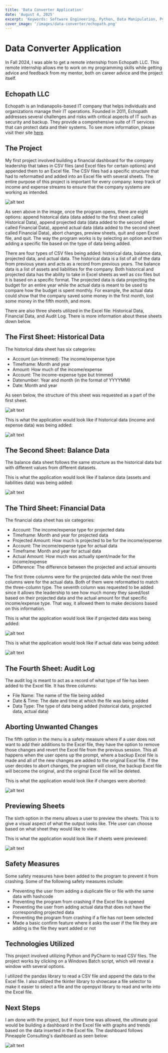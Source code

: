 ```yaml
---
title: 'Data Converter Application'
date: 'August 4, 2025'
excerpt: 'Keywords: Software Engineering, Python, Data Manipulation, PyCharm, pandas, Excel'
cover_image: '/images/data-converter/echopath.png'
---
```


# Data Converter Application

In Fall 2024, I was able to get a remote internship from Echopath LLC.  This remote internship allows me to work on my programming skills while getting advice and feedback from my mentor, both on career advice and the project itself.

## Echopath LLC

Echopath is an Indianapolis-based IT company that helps individuals and organizations manage their IT operations.  Founded in 2011, Echopath addresses several challenges and risks with critical aspects of IT such as security and backup.  They provide a comprehensive suite of IT services that can protect data and their systems.  To see more information, please visit their site <a href = "https://echopath.com/about-us/">here</a>.

## The Project

My first project involved building a financial dashboard for the company leadership that takes in CSV files (and Excel files for certain options) and appended them to an Excel file.  The CSV files had a specific structure that had to reformatted and added into an Excel file with several sheets.  The entire purpose of this project is important for every company: keep track of income and expense streams to ensure that the company systems are working as intended.

![alt text](/images/data-converter/menu.png)

As seen above in the image, once the program opens, there are eight options: append historical data (data added to the first sheet called Historical Data), append projected data (data added to the second sheet called Financial Data), append actual data (data added to the second sheet called Financial Data), abort changes, preview sheets, quit and open Excel file, and quit.  The way the program works is by selecting an option and then adding a specific file based on the type of data being added.

There are four types of CSV files being added: historical data, balance data, projected data, and actual data.  The historical data is a list of all of the data from previous years and acts as a record from previous years.  The balance data is a list of assets and liabilities for the company.  Both historical and projected data has the ability to take in Excel sheets as well as csv files but it is based on a specific format.  The projected data is data projecting the budget for an entire year while the actual data is meant to be used to compare how the budget is spent monthly.  For example, the actual data could show that the company saved some money in the first month, lost some money in the fifth month, and more.  

There are also three sheets utilized in the Excel file: Historical Data, Financial Data, and Audit Log.  There is more information about these sheets down below.

## The First Sheet:  Historical Data

The historical data sheet has six categories:

- Account (un-trimmed): The income/expense type
- Timeframe: Month and year
- Amount: How much of the income/expense
- Account: The income-expense type but trimmed
- Datenumber: Year and month (in the format of YYYYMM)
- Date: Month and year

As seen below, the structure of this sheet was requested as a part of the first sheet.

![alt text](/images/data-converter/first-sheet.png)

This is what the application would look like if historical data (income and expense data) was being added:

![alt text](/images/data-converter/historical-data.png)

## The Second Sheet: Balance Data

The balance data sheet follows the same structure as the historical data but with different values from different datasets.

This is what the application would look like if balance data (assets and liabilities data) was being added:

![alt text](/images/data-converter/balance-data.png)

## The Third Sheet: Financial Data

The financial data sheet has six categories:

- Account: The income/expense type for projected data
- Timeframe: Month and year for projected data
- Projected Amount: How much is projected to be for the income/expense
- Account: The income/expense type for actual data
- Timeframe: Month and year for actual data
- Actual Amount: How much was actually spent/made for the income/expense
- Difference: The difference between the projected and actual amounts

The first three columns were for the projected data while the next three columns were for the actual data.  Both of them were reformatted to match the three-column type.  The seventh column was requested to be added since it allows the leadership to see how much money they saved/lost based on their projected data and the actual amount for that specific income/expense type.  That way, it allowed them to make decisions based on this information.

This is what the application would look like if projected data was being added:

![alt text](/images/data-converter/projected-data.png)

This is what the application would look like if actual data was being added:

![alt text](/images/data-converter/actual-data.png)

## The Fourth Sheet: Audit Log

The audit log is meant to act as a record of what type of file has been added to the Excel file.  It has three columns:

- File Name: The name of the file being added
- Date & Time: The date and time at which the file was being added
- Data Type: The type of data being added (historical data, projected data, actual data)

## Aborting Unwanted Changes

The fifth option in the menu is a safety measure where if a user does not want to add their additions to the Excel file, they have the option to remove those changes and revert the Excel file from the previous session.  This all happens when the user opens up the prompt, where a backup Excel file is made and all of the new changes are added to the original Excel file.  If the user decides to abort changes, the program will close, the backup Excel file will become the original, and the original Excel file will be deleted.

This is what the application would look like if changes were aborted:

![alt text](/images/data-converter/abort-changes.png)

## Previewing Sheets

The sixth option in the menu allows a user to preview the sheets.  This is to give a visual aspect of what the output looks like.  THe user can choose based on what sheet they would like to view.

This is what the application would look like if sheets were previewed:

![alt text](/images/data-converter/preview-sheets.png)

## Safety Measures

Some safety measures have been added to the program to prevent it from crashing.  Some of the following safety measures include:

- Preventing the user from adding a duplicate file or file with the same data with hashcode
- Preventing the program from crashing if the Excel file is opened
- Preventing the user from adding actual data that does not have the corresponding projected data
- Preventing the program from crashing if a file has not been selected
- Made a basic confirm feature where it asks the user if the file they are adding is the file they want added or not

## Technologies Utilized

This project involved utilizing Python and PyCharm to read CSV files.  The project works by clicking on a Windows Batch script, which will reveal a window with several options.

I utilized the pandas library to read a CSV file and append the data to the Excel file.  I also utilized the tkinter library to showcase a file selector to make it easier to select a file and the openpyxl library to read and write into the Excel file. 

## Next Steps

I am done with the project, but if more time was allowed, the ultimate goal would be building a dashboard in the Excel file with graphs and trends based on the data inserted in the Excel file.  The dashboard follows Pineapple Consulting's dashboard as seen below:

![alt text](/images/data-converter/dashboard.png)